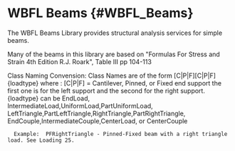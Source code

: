 WBFL Beams {#WBFL_Beams}
========================
The WBFL Beams Library provides structural analysis services for simple beams.

Many of the beams in this library are based on "Formulas For Stress and Strain 4th Edition R.J. Roark", Table III pp 104-113

Class Naming Convension:
      Class Names are of the form [C|P|F][C|P|F]{loadtype}
      where :
      [C|P|F] = Cantilever, Pinned, or Fixed end support
      the first one is for the left support and the second for the right
      support.
      {loadtype} can be EndLoad, IntermediateLoad,UniformLoad,PartUniformLoad,
      LeftTriangle,PartLeftTriangle,RightTriangle,PartRightTriangle,
      EndCouple,IntermediateCouple,CenterLoad, or CenterCouple

      Example:  PFRightTriangle - Pinned-Fixed beam with a right triangle load. See Loading 25.